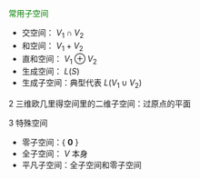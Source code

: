 <font color=green>常用子空间</font>  
- 交空间： $V_1\cap V_2$   
- 和空间： $V_1+V_2$   
- 直和空间： $V_1\oplus V_2$   
- 生成空间： $L(S)$   
- 生成子空间：典型代表 $L(V_1\cup V_2)$   
  
2 三维欧几里得空间里的二维子空间：过原点的平面  
  
3 特殊空间  
- 零子空间：{ $\mathbf{0}$ }  
- 全子空间： $V$ 本身  
- 平凡子空间：全子空间和零子空间  
